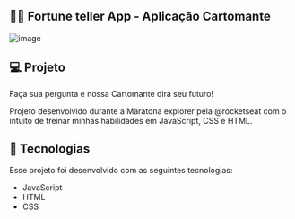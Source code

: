 ## 🧞‍♀️ Fortune teller App - Aplicação Cartomante 

![image](https://user-images.githubusercontent.com/92322675/173146727-207c71d7-bd35-4c87-8d8f-630c7b27c43c.png)



## 💻 Projeto
Faça sua pergunta e nossa Cartomante dirá seu futuro!

Projeto desenvolvido durante a Maratona explorer pela @rocketseat com o intuito de treinar minhas habilidades em JavaScript, CSS e HTML.

## 🚀 Tecnologias
Esse projeto foi desenvolvido com as seguintes tecnologias:

- JavaScript
- HTML
- CSS
